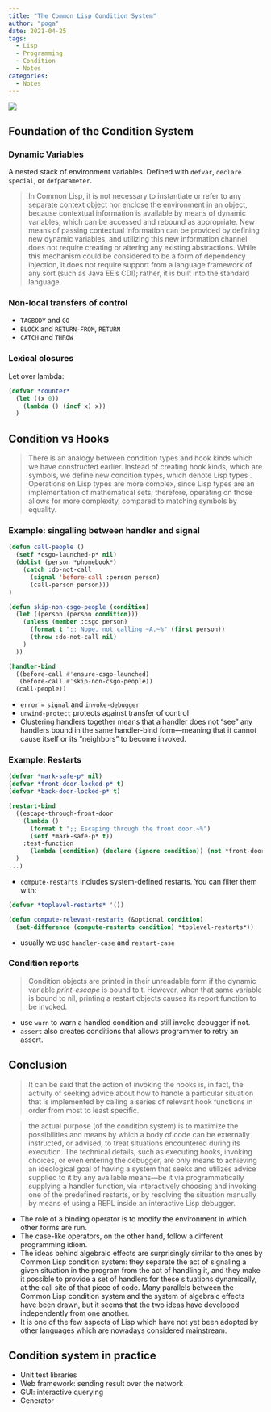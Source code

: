 ```yaml
---
title: "The Common Lisp Condition System"
author: "poga"
date: 2021-04-25
tags:
  - Lisp
  - Programming
  - Condition
  - Notes
categories:
  - Notes
---
```


![](/post/2021-04-25_common_lisp_condition_system/book.jpg)

<!--more-->

## Foundation of the Condition System


### Dynamic Variables

A nested stack of environment variables. Defined with `defvar`, `declare special`, or `defparameter`.

> In Common Lisp, it is not necessary to instantiate or refer to any separate context object nor enclose the environment in an object, because contextual information is available by means of dynamic variables, which can be accessed and rebound as appropriate. New means of passing contextual information can be provided by defining new dynamic variables, and utilizing this new information channel does not require creating or altering any existing abstractions. While this mechanism could be considered to be a form of dependency injection, it does not require support from a language framework of any sort (such as Java EE’s CDI); rather, it is built into the standard language.

### Non-local transfers of control

* `TAGBODY` and `GO`
* `BLOCK` and `RETURN-FROM`, `RETURN`
* `CATCH` and `THROW`

### Lexical closures

Let over lambda:

```lisp
(defvar *counter*
  (let ((x 0))
    (lambda () (incf x) x))
  )
```

## Condition vs Hooks

> There is an analogy between condition types and hook kinds which we have constructed earlier. Instead of creating hook kinds, which are symbols, we define new condition types, which denote Lisp types . Operations on Lisp types are more complex, since Lisp types are an implementation of mathematical sets; therefore, operating on those allows for more complexity, compared to matching symbols by equality.

### Example: singalling between handler and signal

```lisp
(defun call-people ()
  (setf *csgo-launched-p* nil)
  (dolist (person *phonebook*)
    (catch :do-not-call
      (signal 'before-call :person person)
      (call-person person)))
)

(defun skip-non-csgo-people (condition)
  (let ((person (person condition)))
    (unless (member :csgo person)
      (format t ";; Nope, not calling ~A.~%" (first person))
      (throw :do-not-call nil)
    )
  ))

(handler-bind
  ((before-call #'ensure-csgo-launched)
   (before-call #'skip-non-csgo-people))
  (call-people))
```

* `error` = `signal` and `invoke-debugger`
* `unwind-protect` protects against transfer of control
* Clustering handlers together means that a handler does not “see” any handlers bound in the same handler-bind form—meaning that it cannot cause itself or its “neighbors” to become invoked.

### Example: Restarts

```lisp
(defvar *mark-safe-p* nil)
(defvar *front-door-locked-p* t)
(defvar *back-door-locked-p* t)

(restart-bind
  ((escape-through-front-door
    (lambda ()
      (format t ";; Escaping through the front door.~%")
      (setf *mark-safe-p* t))
    :test-function
      (lambda (condition) (declare (ignore condition)) (not *front-door-locked-p*)))
  )
...)
```

* `compute-restarts` includes system-defined restarts. You can filter them with:

```lisp
(defvar *toplevel-restarts* '())

(defun compute-relevant-restarts (&optional condition)
  (set-difference (compute-restarts condition) *toplevel-restarts*))
```

* usually we use `handler-case` and `restart-case`

### Condition reports

> Condition objects are printed in their unreadable form if the dynamic variable *print-escape* is bound to t. However, when that same variable is bound to nil, printing a restart objects causes its report function to be invoked.

* use `warn` to warn a handled condition and still invoke debugger if not.
* `assert` also creates conditions that allows programmer to retry an assert.

## Conclusion

> It can be said that the action of invoking the hooks is, in fact, the activity of seeking advice about how to handle a particular situation that is implemented by calling a series of relevant hook functions in order from most to least specific.

> the actual purpose (of the condition system) is to maximize the possibilities and means by which a body of code can be externally instructed, or advised, to treat situations encountered during its execution. The technical details, such as executing hooks, invoking choices, or even entering the debugger, are only means to achieving an ideological goal of having a system that seeks and utilizes advice supplied to it by any available means—be it via programmatically supplying a handler function, via interactively choosing and invoking one of the predefined restarts, or by resolving the situation manually by means of using a REPL inside an interactive Lisp debugger.

* The role of a binding operator is to modify the environment in which other forms are run.
* The case-like operators, on the other hand, follow a different programming idiom.
* The ideas behind algebraic effects are surprisingly similar to the ones by Common Lisp condition system: they separate the act of signaling a given situation in the program from the act of handling it, and they make it possible to provide a set of handlers for these situations dynamically, at the call site of that piece of code. Many parallels between the Common Lisp condition system and the system of algebraic effects have been drawn, but it seems that the two ideas have developed independently from one another.
* It is one of the few aspects of Lisp which have not yet been adopted by other languages which are nowadays considered mainstream.

## Condition system in practice

* Unit test libraries
* Web framework: sending result over the network
* GUI: interactive querying
* Generator

